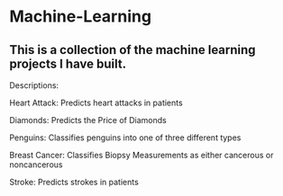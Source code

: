 # Machine-Learning
This is a collection of the machine learning projects I have built.
-------------------------------------------------------------------
Descriptions:

Heart Attack:  Predicts heart attacks in patients

Diamonds:  Predicts the Price of Diamonds

Penguins:  Classifies penguins into one of three different types

Breast Cancer:  Classifies Biopsy Measurements as either cancerous or noncancerous

Stroke:  Predicts strokes in patients

